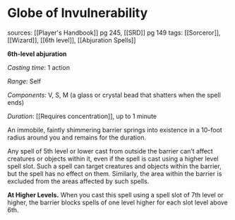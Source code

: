 # Globe of Invulnerability
sources: [[Player's Handbook]] pg 245, [[SRD]] pg 149
tags: [[Sorceror]], [[Wizard]], [[6th level]], [[Abjuration Spells]]

**6th-level abjuration**

*Casting time*: 1 action

*Range*: Self

*Components*: V, S, M (a glass or crystal bead that shatters when the spell ends)

*Duration*: [[Requires concentration]], up to 1 minute

An immobile, faintly shimmering barrier springs into existence in a 10-foot radius around you and remains for the duration.

Any spell of 5th level or lower cast from outside the barrier can’t affect creatures or objects within it, even if the spell is cast using a higher level spell slot. Such a spell can target creatures and objects within the barrier, but the spell has no effect on them. Similarly, the area within the barrier is excluded from the areas affected by such spells.

**At Higher Levels.** When you cast this spell using a spell slot of 7th level or higher, the barrier blocks spells of one level higher for each slot level above 6th.
